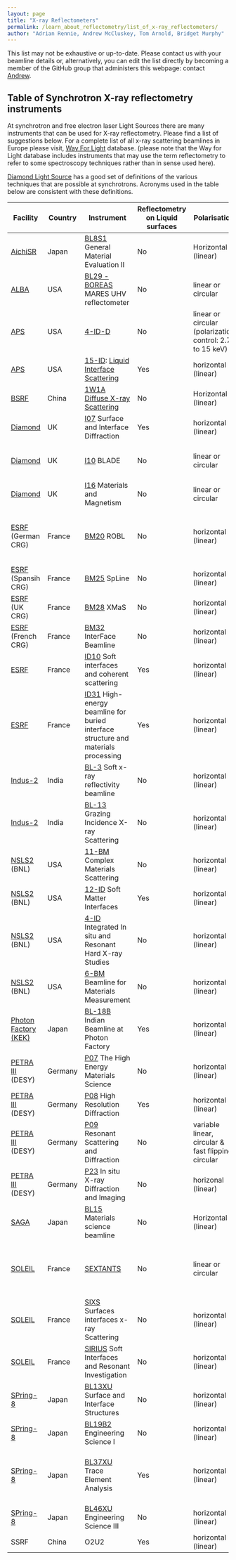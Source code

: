 ```yaml
---
layout: page
title: "X-ray Reflectometers"
permalink: /learn_about_reflectometry/list_of_x-ray_reflectometers/
author: "Adrian Rennie, Andrew McCluskey, Tom Arnold, Bridget Murphy"
---
```


This list may not be exhaustive or up-to-date. Please contact us with your beamline details or, alternatively, you can edit the list directly by becoming a member of the GitHub group that administers this webpage: contact [Andrew](mailto:andrew.mccluskey@ess.eu).

## Table of Synchrotron X-ray reflectometry instruments

At synchrotron and free electron laser Light Sources there are many instruments that can be used for X-ray reflectometry. Please find a list of suggestions below. For a complete list of all x-ray scattering beamlines in Europe please visit, [Way For Light](https://www.wayforlight.eu/en/catalogue?Techniques=1394) database. (please note that the Way for Light database includes instruments that may use the term reflectometry to refer to some spectroscopy techniques rather than in sense used here).

[Diamond Light Source](https://www.diamond.ac.uk/Instruments/Techniques.html) has a good set of definitions of the various techniques that are possible at synchrotrons. Acronyms used in the table below are consistent with these definitions.

| Facility | Country | Instrument | Reflectometry on Liquid surfaces | Polarisation | Energy Range | Other techniques | Beamline Publications |
| --- | --- | --- | --- | --- | --- | --- | --- |
| [AichiSR](http://www.astf-kha.jp/synchrotron/en/) | Japan | [BL8S1](http://www.astf-kha.jp/synchrotron/en/userguide/gaiyou/bl8s1_ii_x.html) General Material Evaluation II | No | Horizontal (linear) | 9.3-14.6keV | GIXD & more | |
| [ALBA](https://www.cells.es/en) | USA | [BL29 - BOREAS](https://www.cells.es/en/beamlines/en/beamlines/bl29-boreas) MARES UHV reflectometer | No | linear or circular | 80-4000 eV | resonant magnetic scattering and GISAXS |   |
| [APS](https://www.aps.anl.gov/) | USA | [4-ID-D](https://www.aps.anl.gov/Sector-4/4-ID-D)  | No | linear or circular (polarization control: 2.7 to 15 keV) | 2.7-40keV | Magnetic Spectroscopy, resonant and low-energy diffraction |   |
| [APS](https://www.aps.anl.gov/) | USA | [15-ID](https://chemmatcars.uchicago.edu/): [Liquid Interface Scattering](https://chemmatcars.uchicago.edu/experimental-facility/experimental-techniques/liquid-surface-x-ray-scattering/)  | Yes | horizontal (linear) | 5-70keV | GID, GISAXS & more |   |
| [BSRF](http://english.bsrf.ihep.cas.cn/) | China | [1W1A Diffuse X-ray Scattering](http://english.bsrf.ihep.cas.cn/facilityinformation/beamlineintroduction/1W1A/201112/t20111213_79991.html) | No | Horizontal (linear) | 8 kev, 13.9 keV | XRD, GIXRD |  |
| [Diamond](https://www.diamond.ac.uk) | UK | [I07](https://www.diamond.ac.uk/Instruments/Structures-and-Surfaces/I07) Surface and Interface Diffraction | Yes | horizontal (linear) | 4-45keV | GIXD, GISAXS | [2012](https://doi.org/10.1107/S0909049512009272), [2016](https://dx.doi.org/10.1107/S1600577516009875)  |
| [Diamond](https://www.diamond.ac.uk) | UK | [I10](https://www.diamond.ac.uk/Instruments/Magnetic-Materials/I10) BLADE | No | linear or circular | 0.4-2keV | XAS, XMCD, Soft X-ray Diffraction & more |   |
| [Diamond](https://www.diamond.ac.uk) | UK | [I16](https://www.diamond.ac.uk/Instruments/Magnetic-Materials/I16) Materials and Magnetism | No | linear or circular | 3.3-25keV | GIXD, WAXS & more |   |
| [ESRF](https://www.esrf.eu/) (German CRG)| France | [BM20](https://www.hzdr.de/db/Cms?pNid=247&pLang=de) ROBL | No |horizontal (linear) | 3.5-35keV | GIXD & Resonant Anomalous X-ray Reflectometry, XAS, XES | |
| [ESRF](https://www.esrf.eu/) (Spansih CRG)| France | [BM25](https://www.esrf.eu/UsersAndScience/Experiments/CRG/BM25) SpLine| No |horizontal (linear) | 5-35keV | GIXD, XPS | |
| [ESRF](https://www.esrf.eu/) (UK CRG)| France | [BM28](https://warwick.ac.uk/fac/cross_fac/xmas) XMaS| No |horizontal (linear) | 2.4-15keV | GIXD, GISAXS, SAXS, XAS & more| |
| [ESRF](https://www.esrf.eu/) (French CRG)| France | [BM32](https://www.esrf.eu/UsersAndScience/Experiments/CRG/BM32) InterFace Beamline| No |horizontal (linear) | 7-30keV | GIXD, XAS & more| |
| [ESRF](https://www.esrf.eu/) | France | [ID10](https://www.esrf.eu/UsersAndScience/Experiments/CBS/ID10) Soft interfaces and coherent scattering | Yes |horizontal (linear) | 7-24keV | GIXD, GISAXS & more | |
| [ESRF](https://www.esrf.eu/) | France | [ID31](https://www.esrf.eu/UsersAndScience/Experiments/StructMaterials/ID31) High-energy beamline for buried interface structure and materials processing | Yes |horizontal (linear) | 21-150keV | GIXD, GISAXS & more | |
| [Indus-2](https://www.rrcat.gov.in/technology/accel/indus2.html) |India | [BL-3](https://www.rrcat.gov.in/technology/accel/srul/beamlines/softxray.html) Soft x-ray reflectivity beamline | No | horizontal (linear) | 100-1500 eV | TEY | |
| [Indus-2](https://www.rrcat.gov.in/technology/accel/indus2.html) |India | [BL-13](https://www.rrcat.gov.in/technology/accel/srul/beamlines/gixs_bl13.html) Grazing Incidence X-ray Scattering | No | horizontal (linear) | 5-11 keV | GIXD, GISAXS & XRD | |
| [NSLS2](https://www.bnl.gov/ps) (BNL) | USA |[11-BM](https://www.bnl.gov/ps/beamlines/beamline.php?r=11-BM) Complex Materials Scattering | No | horizontal (linear) | 10 - 17 keV | (GI)SAXS/WAXS | |
| [NSLS2](https://www.bnl.gov/ps) (BNL) | USA |[12-ID](https://www.bnl.gov/ps/beamlines/beamline.php?r=12-ID) Soft Matter Interfaces | Yes | horizontal (linear) | 2.05 - 24 keV | (GI)SAXS/WAXS, XRD | |
| [NSLS2](https://www.bnl.gov/ps) (BNL) | USA |[4-ID](https://www.bnl.gov/ps/beamlines/beamline.php?r=4-ID) Integrated In situ and Resonant Hard X-ray Studies | No | horizontal (linear) | 6 - 23 keV | (GI)SAXS/WAXS| |
| [NSLS2](https://www.bnl.gov/ps) (BNL) | USA |[6-BM](https://www.bnl.gov/ps/beamlines/beamline.php?r=6-BM) Beamline for Materials Measurement | No | horizontal (linear) | 4 - 23 keV | GIXD, GISAXS, resonant x-ray scattering | |
| [Photon Factory (KEK)](https://www2.kek.jp/imss/pf/eng/) |Japan | [BL-18B](http://www.saha.ac.in/web/photon-factory-home) Indian Beamline at Photon Factory | Yes | horizontal (linear) | 8-19 keV | GIXD & XRD | |
| [PETRA III](https://photon-science.desy.de/facilities/petra_iii/index_eng.html) (DESY) | Germany | [P07](https://photon-science.desy.de/facilities/petra_iii/beamlines/p07_high_energy_materials_science/index_eng.html) The High Energy Materials Science | No | horizontal (linear) | 33-200keV | XRD & more | |
| [PETRA III](https://photon-science.desy.de/facilities/petra_iii/index_eng.html) (DESY) | Germany | [P08](https://photon-science.desy.de/facilities/petra_iii/beamlines/p08_high_resolution_diffraction/index_eng.html) High Resolution Diffraction | Yes | horizontal (linear) | 5.4-29.4keV | (GI)XRD, (GI)SAXS & more | [2012](http://dx.doi.org/10.1107/S0909049511047236), [2014](https://doi.org/10.1107/S1600577513026192), [2022](https://doi.org/10.1088/1742-6596/2380/1/012047) |
| [PETRA III](https://photon-science.desy.de/facilities/petra_iii/index_eng.html) (DESY) | Germany | [P09](https://photon-science.desy.de/facilities/petra_iii/beamlines/p09_resonant_scattering_and_diffraction/index_eng.html) Resonant Scattering and Diffraction | No | variable linear, circular & fast flipping circular | 2.7keV – 31keV | REXS, XRMR+XMCD & more | |
| [PETRA III](https://photon-science.desy.de/facilities/petra_iii/index_eng.html) (DESY) | Germany | [P23](https://photon-science.desy.de/facilities/petra_iii/beamlines/p23_in_situ_x_ray_diffraction_and_imaging/index_eng.html) In situ X-ray Diffraction and Imaging | No | horizonal (linear) | 5keV – 35keV | (GI)XRD, anomalous diffraction, DAFS | |
| [SAGA](http://www.saga-ls.jp/main/206.html#gsc.tab=0) | Japan | [BL15](http://www.saga-ls.jp/main/247.html#gsc.tab=0) Materials science beamline | No | Horizontal (linear) | 2.1-23keV | XRD, SAXS, XAS & more | |
| [SOLEIL](https://www.synchrotron-soleil.fr/en)| France |[SEXTANTS](https://www.synchrotron-soleil.fr/en/beamlines/sextants) | No | linear or circular | 50 - 1800 eV | RIXS, X-ray resonant magnetic scattering, Coherent x-ray scattering | |
| [SOLEIL](https://www.synchrotron-soleil.fr/en)| France |[SIXS](https://www.synchrotron-soleil.fr/en/beamlines/sixs) Surfaces interfaces x-ray Scattering | No | horizontal (linear) | 5 -20 keV | XRD, GIXD & more | |
| [SOLEIL](https://www.synchrotron-soleil.fr/en)| France |[SIRIUS](https://www.synchrotron-soleil.fr/en/beamlines/sirius) Soft Interfaces and Resonant Investigation | No | horizontal (linear) | 1.4 -13 keV |  GIXD, GISAXS, XAS & more | |
| [SPring-8](http://www.spring8.or.jp/en/)| Japan |[BL13XU](http://www.spring8.or.jp/wkg/BL13XU/instrument/lang-en/INS-0000000394/instrument_summary_view) Surface and Interface Structures| No | horizontal (linear) | 6-50 keV |  GIXD | |
| [SPring-8](http://www.spring8.or.jp/en/)| Japan |[BL19B2](http://www.spring8.or.jp/wkg/BL19B2/instrument/lang-en/INS-0000000300/instrument_summary_view) Engineering Science I | No | horizontal (linear) | 5-72 keV |  GIXD, SAXS, XRD | |
| [SPring-8](http://www.spring8.or.jp/en/)| Japan |[BL37XU](http://www.spring8.or.jp/wkg/BL37XU/instrument/lang-en/INS-0000000591/instrument_summary_view) Trace Element Analysis | Yes | horizontal (linear) | 4.5-113 keV |  XAS (please contact the beamline staff for details of reflectometry capabilities) | |
| [SPring-8](http://www.spring8.or.jp/en/)| Japan |[BL46XU](http://www.spring8.or.jp/wkg/BL46XU/instrument/lang-en/INS-0000001484/instrument_summary_view) Engineering Science III | No | horizontal (linear) | 6-35 keV |  GIXD, XRD & more | |
| SSRF| China | O2U2 | Yes | horizontal (linear) | 4.8-28 keV |  XRD, GIXD & more | 

